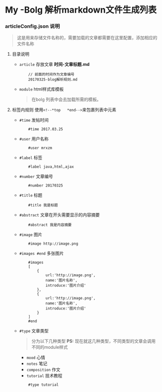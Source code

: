 <!--*top
PS： 文件标头

#time 2017.03.25
#user mrxzm
#label markdown,文档
#number 20170325
#title blog 解析规则
#abstract 我的博客文章使用markdown工具来编辑，相对于纯html来说更方便编辑。主页使用的效果就会比较难对应上，只能我自己来解析markdown文件把文章内容放到列表页上。写个文章把解析规则记录写来，忘记了再来看看...
#image http://m.qpic.cn/psb?/3eefb5a6-4d73-43f6-b69b-82084ec2c613/Tl5UO*jWbvFrXmYjjgwPt8UZ1rpe2Ozb76Apu1xYAdc!/b/dEEBAAAAAAAA&bo=*wQABf8EAAURGS4!&rf=viewer_4&t=5
#type tutorial
*end-->
# My -Bolg 解析markdown文件生成列表

### articleConfig.json 说明

> 这是用来存储文件名称的，需要加载的文章都需要在这里配置，添加相应的
文件名称

1. 目录说明
    * `article` 存放文章 **时间-文章标题.md**
        ```
            // 前面的时间作为文章编号
            20170325-blog解析规则.md
        ```
    * `module` html样式库模板
        > 在bolg 列表中会去加载所需的模板。


2. 标签内规则 使用``<!--*top   *end-->``来包裹列表中元素

    * `#time` 发帖时间
        ```
            #time 2017.03.25
        ```
    * `#user` 用户名称
        ```
            #user mrxzm
        ```
    * `#label` 标签
        ```
            #label java,html,ajax
        ```
    * `#number` 文章编号
        ```
            #number 20170325
        ```
    * `#title` 标题
        ```
            #title 我是标题
        ```
    * `#abstract` 文章在开头需要显示的内容摘要
        ```
            #abstract 我是内容摘要
        ```
    * `#image` 图片
        ```
            #image http://image.png
        ```
    * `#images #end` 多张图片
        ```
            #images
            [
                {
                    url:'http://image.png',
                    name:'图片名称',
                    introduce:'图片介绍'
                },
                {
                    url:'http://image.png',
                    name:'图片名称',
                    introduce:'图片介绍'
                }
            ]
            #end
        ```
    * `#type` 文章类型
        >分为以下几种类型 **PS:** 现在就这几种类型，不同类型的文章会调用不同的module样式
        + `mood` 心情
        + `notes` 笔记
        + `composition` 作文
        + `tutorial` 技术教程
        ```
            #type tutorial
        ```
        

